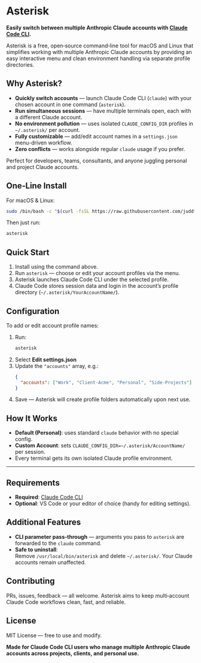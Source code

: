 # Asterisk

**Easily switch between multiple Anthropic Claude accounts with [Claude Code CLI](https://www.anthropic.com/claude-code).**

Asterisk is a free, open‑source command‑line tool for macOS and Linux that simplifies working with multiple Anthropic Claude accounts by providing an easy interactive menu and clean environment handling via separate profile directories.



##  Why Asterisk?

- **Quickly switch accounts** — launch Claude Code CLI (`claude`) with your chosen account in one command (`asterisk`).
- **Run simultaneous sessions** — have multiple terminals open, each with a different Claude account.
- **No environment pollution** — uses isolated `CLAUDE_CONFIG_DIR` profiles in `~/.asterisk/` per account.
- **Fully customizable** — add/edit account names in a `settings.json` menu-driven workflow.
- **Zero conflicts** — works alongside regular `claude` usage if you prefer.

Perfect for developers, teams, consultants, and anyone juggling personal and project Claude accounts.



##  One‑Line Install

For macOS & Linux:
```bash
sudo /bin/bash -c "$(curl -fsSL https://raw.githubusercontent.com/juddflamm/asterisk/main/install.sh)"
```

Then just run:
```bash
asterisk
```



##  Quick Start

1. Install using the command above.
2. Run `asterisk` — choose or edit your account profiles via the menu.
3. Asterisk launches Claude Code CLI under the selected profile.
4. Claude Code stores session data and login in the account’s profile directory (`~/.asterisk/YourAccountName/`).



##  Configuration

To add or edit account profile names:

1. Run:
   ```bash
   asterisk
   ```
2. Select **Edit settings.json**
3. Update the `"accounts"` array, e.g.:
   ```json
   {
     "accounts": ["Work", "Client-Acme", "Personal", "Side-Projects"]
   }
   ```
4. Save — Asterisk will create profile folders automatically upon next use.



##  How It Works

- **Default (Personal)**: uses standard `claude` behavior with no special config.
- **Custom Account**: sets `CLAUDE_CONFIG_DIR=~/.asterisk/AccountName/` per session.
- Every terminal gets its own isolated Claude profile environment.

---

##  Requirements

- **Required**: [Claude Code CLI](https://github.com/anthropics/claude-code)
- **Optional**: VS Code or your editor of choice (handy for editing settings).



##  Additional Features

- **CLI parameter pass-through** — arguments you pass to `asterisk` are forwarded to the `claude` command.
- **Safe to uninstall**:  
  Remove `/usr/local/bin/asterisk` and delete `~/.asterisk/`. Your Claude accounts remain unaffected.



##  Contributing

PRs, issues, feedback — all welcome. Asterisk aims to keep multi‑account Claude Code workflows clean, fast, and reliable.



##  License

MIT License — free to use and modify.



**Made for Claude Code CLI users who manage multiple Anthropic Claude accounts across projects, clients, and personal use.**
